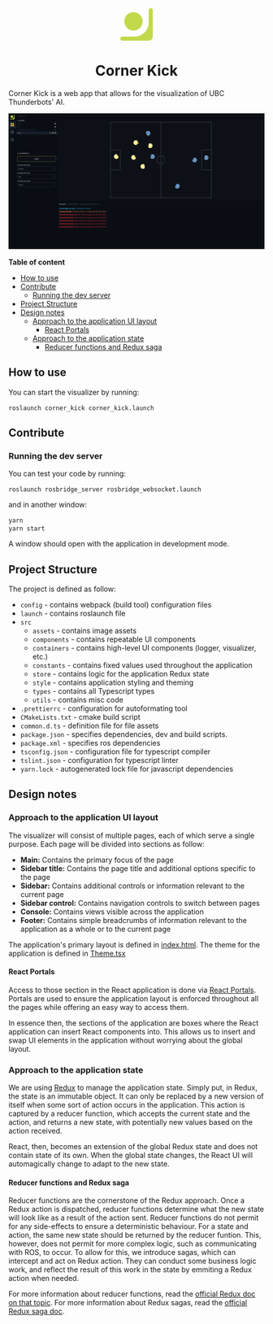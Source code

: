 <p align="center">
  <img src="./src/assets/logo.svg" width="64px">
  <br>
  <h1 align="center">Corner Kick</h1>
</p>

Corner Kick is a web app that allows for the visualization of UBC Thunderbots' AI.

![application screenshot](screenshot.png)

**Table of content**

- [How to use](#how-to-use)
- [Contribute](#contribute)
  - [Running the dev server](#running-the-dev-server)
- [Project Structure](#project-structure)
- [Design notes](#design-notes)
  - [Approach to the application UI layout](#approach-to-the-application-ui-layout)
    - [React Portals](#react-portals)
  - [Approach to the application state](#approach-to-the-application-state)
    - [Reducer functions and Redux saga](#reducer-functions-and-redux-saga)

## How to use

You can start the visualizer by running:

```
roslaunch corner_kick corner_kick.launch
```

## Contribute

### Running the dev server

You can test your code by running:

```
roslaunch rosbridge_server rosbridge_websocket.launch
```

and in another window:

```
yarn
yarn start
```

A window should open with the application in development mode.

## Project Structure

The project is defined as follow:

-   `config` - contains webpack (build tool) configuration files
-   `launch` - contains roslaunch file
-   `src`
    -   `assets` - contains image assets
    -   `components` - contains repeatable UI components
    -   `containers` - contains high-level UI components (logger, visualizer, etc.)
    -   `constants` - contains fixed values used throughout the application
    -   `store` - contains logic for the application Redux state
    -   `style` - contains application styling and theming
    -   `types` - contains all Typescript types
    -   `utils` - contains misc code
-   `.prettierrc` - configuration for autoformating tool
-   `CMakeLists.txt` - cmake build script
-   `common.d.ts` - definition file for file assets
-   `package.json` - specifies dependencies, dev and build scripts.
-   `package.xml` - specifies ros dependencies
-   `tsconfig.json` - configuration file for typescript compiler
-   `tslint.json` - configuration for typescript linter
-   `yarn.lock` - autogenerated lock file for javascript dependencies

## Design notes

### Approach to the application UI layout

The visualizer will consist of multiple pages, each of which serve a single purpose. Each page will
be divided into sections as follow:

-   **Main:** Contains the primary focus of the page
-   **Sidebar title:** Contains the page title and additional options specific to the page
-   **Sidebar:** Contains additional controls or information relevant to the current page
-   **Sidebar control:** Contains navigation controls to switch between pages
-   **Console:** Contains views visible across the application
-   **Footer:** Contains simple breadcrumbs of information relevant to the application as a whole or to the current page

The application's primary layout is defined in [index.html](src/index.html). The theme for the application is defined
in [Theme.tsx](src/style/Theme.tsx)

#### React Portals

Access to those section in the React application is done via [React Portals](https://reactjs.org/docs/portals.html).
Portals are used to ensure the application layout is enforced throughout all the pages while offering an
easy way to access them.

In essence then, the sections of the application are boxes where the React application can insert React components into.
This allows us to insert and swap UI elements in the application without worrying about the global layout.

### Approach to the application state

We are using [Redux](https://redux.js.org/) to manage the application state. Simply put, in Redux, the state is an
immutable object. It can only be replaced by a new version of itself when some sort of action occurs in the application.
This action is captured by a reducer function, which accepts the current state and the action, and returns a new state,
with potentially new values based on the action received.

React, then, becomes an extension of the global Redux state and does not contain state of its own. When the global state
changes, the React UI will automagically change to adapt to the new state.

#### Reducer functions and Redux saga

Reducer functions are the cornerstone of the Redux approach. Once a Redux action is dispatched, reducer functions
determine what the new state will look like as a result of the action sent. Reducer functions do not permit for
any side-effects to ensure a deterministic behaviour. For a state and action, the same new state should be returned
by the reducer funtion. This, however, does not permit for more complex logic, such as communicating with ROS,
to occur. To allow for this, we introduce sagas, which can intercept and act on Redux action. They can conduct some
business logic work, and reflect the result of this work in the state by emmiting a Redux action when needed.

For more information about reducer functions, read the [official Redux doc on that topic](https://redux.js.org/basics/reducers).
For more information about Redux sagas, read the [official Redux saga doc](https://redux-saga.js.org/).
